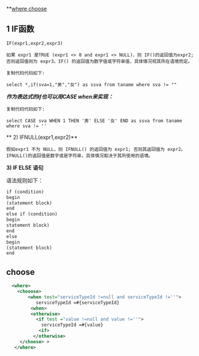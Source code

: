 **[where choose](#choose)

## 1 **IF**函数

```text
IF(expr1,expr2,expr3)

如果 expr1 是TRUE (expr1 <> 0 and expr1 <> NULL)，则 IF()的返回值为expr2; 否则返回值则为 expr3。IF() 的返回值为数字值或字符串值，具体情况视其所在语境而定。

复制代码代码如下:

select *,if(sva=1,"男","女") as ssva from taname where sva != ""
```
***作为表达式的if也可以用CASE when来实现：***

```text
复制代码代码如下:

select CASE sva WHEN 1 THEN '男' ELSE '女' END as ssva from taname where sva != ''

```
** 2) IFNULL(expr1,expr2)**

```text
假如expr1 不为 NULL，则 IFNULL() 的返回值为 expr1; 否则其返回值为 expr2。
IFNULL()的返回值是数字或是字符串，具体情况取决于其所使用的语境。
```
**3) IF ELSE 语句**

语法规则如下：
```xml
if (condition)
begin
(statement block)
end
else if (condition)
begin
statement block)
end
else
begin
(statement block)
end
```
## choose

```xml
  <where>
    <chooose>
        <when test="serviceTypeId !=null and serviceTypeId !=''">
           serviceTypeId =#{serviceTypeId}
         <when>
         <otherwise>
           <if test ="value !=null and value !=''">
             serviceTypeId =#{value}
            <if>
          </otherwise>
     </choose> > 
   </where>
```

